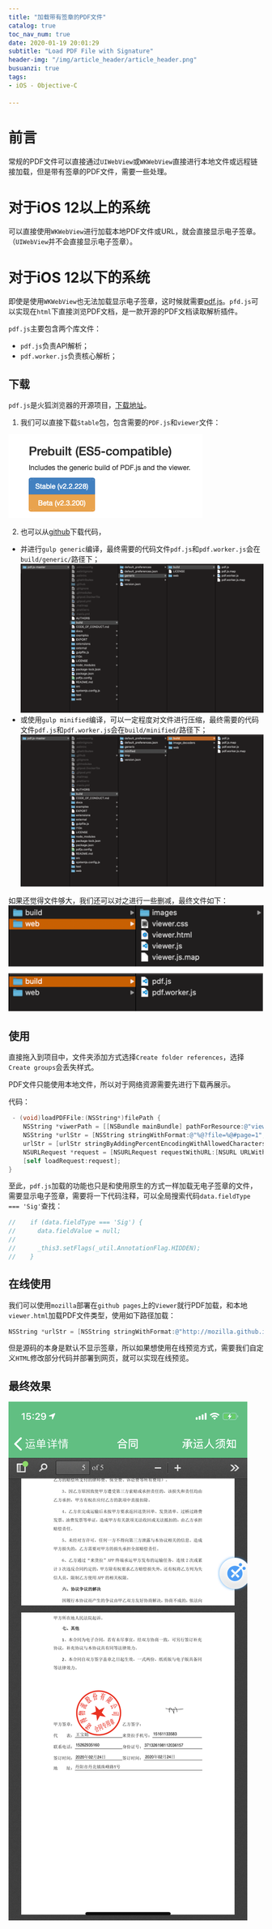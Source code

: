 ```yaml
---
title: "加载带有签章的PDF文件"
catalog: true
toc_nav_num: true
date: 2020-01-19 20:01:29
subtitle: "Load PDF File with Signature"
header-img: "/img/article_header/article_header.png"
busuanzi: true
tags:
- iOS - Objective-C

---
```


# 前言

常规的PDF文件可以直接通过`UIWebView`或`WKWebView`直接进行本地文件或远程链接加载，但是带有签章的PDF文件，需要一些处理。

<!-- more -->

# 对于iOS 12以上的系统

可以直接使用`WKWebView`进行加载本地PDF文件或URL，就会直接显示电子签章。（`UIWebView`并不会直接显示电子签章）。

# 对于iOS 12以下的系统

即使是使用`WKWebView`也无法加载显示电子签章，这时候就需要[pdf.js](https://github.com/mozilla/pdf.js)。`pfd.js`可以实现在`html`下直接浏览PDF文档，是一款开源的PDF文档读取解析插件。

`pdf.js`主要包含两个库文件：
- `pdf.js`负责API解析；
- `pdf.worker.js`负责核心解析；

## 下载

`pdf.js`是火狐浏览器的开源项目，[下载地址](http://mozilla.github.io/pdf.js/getting_started/)。

1. 我们可以直接下载`Stable`包，包含需要的`PDF.js`和`viewer`文件：

![pdf.js](/img/article/20200226/1.png)

2. 也可以从[github](https://github.com/mozilla/pdf.js)下载代码，
- 并进行`gulp generic`编译，最终需要的代码文件`pdf.js`和`pdf.worker.js`会在`build/generic/`路径下；
![编译后](/img/article/20200226/3.png)
- 或使用`gulp minified`编译，可以一定程度对文件进行压缩，最终需要的代码文件`pdf.js`和`pdf.worker.js`会在`build/minified/`路径下；
![编译后](/img/article/20200226/4.png)

如果还觉得文件够大，我们还可以对之进行一些删减，最终文件如下：
![文件](/img/article/20200226/5.png)

## 使用

直接拖入到项目中，文件夹添加方式选择`Create folder references`，选择`Create groups`会丢失样式。

PDF文件只能使用本地文件，所以对于网络资源需要先进行下载再展示。

代码：

``` objectivec
 - (void)loadPDFFile:(NSString*)filePath {  
    NSString *viwerPath = [[NSBundle mainBundle] pathForResource:@"viewer" ofType:@"html" inDirectory:@"minified/web"];
    NSString *urlStr = [NSString stringWithFormat:@"%@?file=%@#page=1", viwerPath, filePath];
    urlStr = [urlStr stringByAddingPercentEncodingWithAllowedCharacters:[NSCharacterSet URLQueryAllowedCharacterSet]];
    NSURLRequest *request = [NSURLRequest requestWithURL:[NSURL URLWithString:urlStr]];
    [self loadRequest:request];
}
```

至此，`pdf.js`加载的功能也只是和使用原生的方式一样加载无电子签章的文件，需要显示电子签章，需要将一下代码注释，可以全局搜索代码`data.fieldType === 'Sig'`查找：

``` objectivec
//    if (data.fieldType === 'Sig') {
//      data.fieldValue = null;
//
//      _this3.setFlags(_util.AnnotationFlag.HIDDEN);
//    }
```

## 在线使用

我们可以使用`mozilla`部署在`github pages`上的`Viewer`就行PDF加载，和本地`viewer.html`加载PDF文件类型，使用如下路径加载：

``` objectivec
NSString *urlStr = [NSString stringWithFormat:@"http://mozilla.github.io/pdf.js/web/viewer.html?file=%@#page=1", filePath];
```

但是源码的本身是默认不显示签章，所以如果想使用在线预览方式，需要我们自定义`HTML`修改部分代码并部署到网页，就可以实现在线预览。

## 最终效果

![效果图](/img/article/20200226/2.png)

